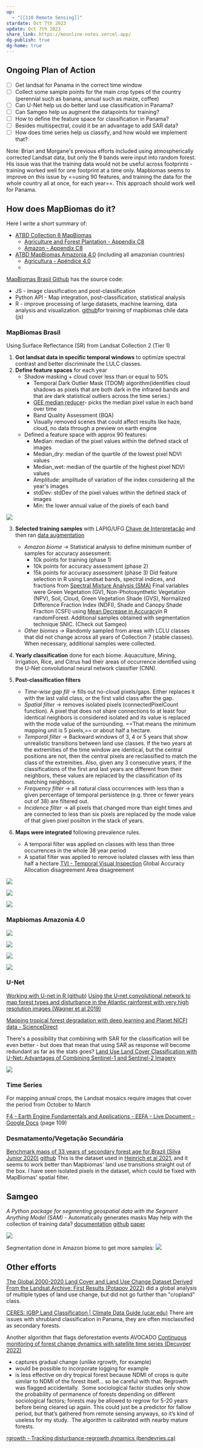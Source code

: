 ```yaml
---
up:
  - "[[110 Remote Sensing]]"
stardate: Oct 7th 2023
update: Oct 7th 2023
share_link: https://moonline-notes.vercel.app/
dg-publish: true
dg-home: true
---
```

## Ongoing Plan of Action
- [ ] Get landsat for Panama in the correct time window
- [ ] Collect some sample points for the main crop types of the country (perennial such as banana, annual such as maize, coffee)
- [ ] Can U-Net help us do better land use classification in Panama?
- [ ] Can Samgeo help us augment the datapoints for training?
- [ ] How to define the feature space for classification in Panama?
- [ ] Besides multispectral, could it be an advantage to add SAR data?
- [ ] How does time series help us classify, and how would we implement that?

Note: Brian and Morgane's previous efforts included using atmospherically corrected Landsat data, but only the 9 bands were input into random forest. His issue was that the training data would not be useful across footprints - training worked well for one footprint at a time only.
Mapbiomas seems to improve on this issue by ==using 90 features, and training the data for the whole country all at once, for each year==. This approach should work well for Panama.
## How does MapBiomas do it?
Here I write a short summary of:
- [ATBD Collection 8 MapBiomas](https://brasil.mapbiomas.org/wp-content/uploads/sites/4/2023/09/ATBD-Collection-8-v1.1.docx.pdf)
	- [Agriculture and Forest Plantation - Appendix C8](https://brasil.mapbiomas.org/wp-content/uploads/sites/4/2023/09/Agriculture-and-Forest-Plantation-Appendix-C8-reviewed.pdf)
	- [Amazon - Appendix C8](https://brasil.mapbiomas.org/wp-content/uploads/sites/4/2023/08/Amazon-Appendix-ATBD-Collection-8.pdf)
- [ATBD MapBiomas Amazonia 4.0](https://s3.amazonaws.com/amazonia.mapbiomas.org/atbd/atbd%20general/ATBD_General_MapBiomas_Amazonia_4.0.pdf) (including all amazonian countries)
	- [Agricultura - Apéndice 4.0](https://s3.amazonaws.com/amazonia.mapbiomas.org/atbd/atbd%20transversales/Ap%C3%A9ndice_12_Agricultura_Colecci%C3%B3n_4.0.pdf)
	- 
[MapBiomas Brasil Github](https://github.com/mapbiomas-brazil) has the source code:
- JS - image classification and post-classification
- Python API - Map integration, post-classification, statistical analysis
- R - improve processing of large datasets, machine learning, data analysis and visualization.
[github](https://github.com/joaosiqueira/mapbiomas-chile-training)for training of mapbiomas chile data (js)

### MapBiomas Brasil
Using Surface Reflectance (SR) from Landsat Collection 2 (Tier 1) 

1. **Got landsat data in specific temporal windows** to optimize spectral contrast and better discriminate the LULC classes.
2. **Define feature spaces** for each year
	- Shadow masking + cloud cover less than or equal to 50%
		- Temporal Dark Outlier Mask (TDOM) algorithm(identifies cloud shadows as pixels that are both dark in the infrared bands and that are dark statistical outliers across the time series.)
		- [GEE median reducer](https://developers.google.com/earth-engine/guides/ic_reducing)- picks the median pixel value in each band over time
		- Band Quality Assessment (BQA)
		- Visually removed scenes that could affect results like haze, cloud, no data through a preview on earth engine
	- Defined a feature space with approx 90 features:
		- Median: median of the pixel values within the defined stack of images
		- Median_dry: median of the quartile of the lowest pixel NDVI values
		- Median_wet: median of the quartile of the highest pixel NDVI values
		- Amplitude: amplitude of variation of the index considering all the year's images
		- stdDev: stdDev of the pixel values within the defined stack of images
		- Min: the lower annual value of the pixels of each band

![](https://imgur.com/fW0m717.png)

 3. **Selected training samples** with LAPIG/UFG [Chave de Interpretação](https://chave.lapig.iesa.ufg.br/pt/) and then ran [data augmentation](https://www.datacamp.com/tutorial/complete-guide-data-augmentation)
	- *Amazon biome* -> Statistical analysis to define minimum number of samples for accuracy assessment:
		- 10k points for training (phase 1)
		- 10k points for accuracy assessment (phase 2)
		- 15k points for accuracy assessment (phase 3)
		Did feature selection in R using Landsat bands, spectral indices, and fractions from [Spectral Mixture Analysis (SMA)](https://www.cambridge.org/core/books/abs/hyperspectral-imaging-remote-sensing/spectral-mixture-analysis/AA9C2AF0CC6DDCF485E170DD4E70712C)
		Final variables were Green Vegetation (GV), Non-Photosynthetic Vegetation (NPV), Soil, Cloud, Green Vegetation Shade (GVS), Normalized Difference Fraction Index (NDFI), Shade and Canopy Shade Fraction (CSFI) using [Mean Decrease in Accuracy](https://stats.stackexchange.com/questions/197827/how-to-interpret-mean-decrease-in-accuracy-and-mean-decrease-gini-in-random-fore)in R randomForest. Additional samples obtained with segmentation technique SNIC. (Check out Samgeo)
	- *Other biomes* -> Randomly sampled from areas with LCLU classes that did not change across all years of Collection 7 (stable classes). When necessary, additional samples were collected.

4. **Yearly classification** done for each biome. Aquaculture, Mining, Irrigation, Rice, and Citrus had their areas of occurrence identified using the U-Net convolutional neural network classifier (CNN).
5. **Post-classification filters**
	- *Time-wise gap fill* -> fills out no-cloud pixels/gaps. Either replaces it with the last valid class, or the first valid class after the gap.
	- *Spatial filter* -> removes isolated pixels (connectedPixelCount function). A pixel that does not share connections to at least four identical neighbors is considered isolated and its value is replaced with the mode value of the surrounding. ==That means the minimum mapping unit is 5 pixels,== or about half a hectare.
	- *Temporal filter* -> Backward windows of 3, 4 or 5 years that show unrealistic transitions between land use classes. If the two years at the extremities of the time window are identical, but the central positions are not, then the central pixels are reclassified to match the class of the extremities. Also, given any 3 consecutive years, if the classifications of the first and last years are different from their neighbors, these values are replaced by the classification of its matching neighbors.
	- *Frequency filter* -> all natural class occurrences with less than a given percentage of temporal persistence (e.g. three or fewer years out of 38) are filtered out.
	- *Incidence filter* -> all pixels that changed more than eight times and are connected to less than six pixels are replaced by the mode value of that given pixel posiiton in the stack of years.
6. **Maps were integrated** following prevalence rules.
	- A temporal filter was applied on classes with less than three occurrences in the whole 38 year period
	- A spatial filter was applied to remove isolated classes with less than half a hectare
[TVI - Temporal Visual Inspection](https://github.com/lapig-ufg/tvi)
Global Accuracy
Allocation disagreement
Area disagreement

![](https://i.imgur.com/Y9v8VDD.png)


![](https://imgur.com/RU2OTOP.png)


![](https://imgur.com/tUX4UZg.png)


### Mapbiomas Amazonia 4.0

![](https://imgur.com/PmkHtb5.png)

![](https://imgur.com/bn3Iym5.png)

![](https://imgur.com/O6bdGWO.png)

![](https://i.imgur.com/S5doCrT.png)


### U-Net
[Working with U-net in R (github)](https://github.com/JonathanVSV/U-netR)
[Using the U‐net convolutional network to map forest types and disturbance in the Atlantic rainforest with very high resolution images (Wagner et al 2019)](https://zslpublications.onlinelibrary.wiley.com/doi/epdf/10.1002/rse2.111)

[Mapping tropical forest degradation with deep learning and Planet NICFI data - ScienceDirect](https://www.sciencedirect.com/science/article/pii/S0034425723003498#bb0030)

There's a possibility that combining with SAR for the classification will be even better - but does that mean that using SAR as response will become redundant as far as the stats goes?
[Land Use Land Cover Classification with U-Net: Advantages of Combining Sentinel-1 and Sentinel-2 Imagery](https://www.mdpi.com/2072-4292/13/18/3600#)

![](https://www.mdpi.com/remotesensing/remotesensing-13-03600/article_deploy/html/images/remotesensing-13-03600-g002.png)



### Time Series
For mapping annual crops, the Landsat mosaics require images that cover the period from October to March

[F4 - Earth Engine Fundamentals and Applications - EEFA - Live Document - Google Docs](https://docs.google.com/document/d/11oo1TuvXyEvReoYLDeTcoh16rEN90I8Bf5qp0KxVu7U/edit) (page 109)


### Desmatamento/Vegetação Secundária

[Benchmark maps of 33 years of secondary forest age for Brazil (Silva Junior 2020)](https://www-nature-com.proxy3.library.mcgill.ca/articles/s41597-020-00600-4)
[github](https://github.com/celsohlsj/gee_brazil_sv)
This is the dataset used in [Heinrich et al 2021](https://www-nature-com.proxy3.library.mcgill.ca/articles/s41467-021-22050-1), and it seems to work better than Mapbiomas' land use transitions straight out of the box. I have seen isolated pixels in the dataset, which could be fixed with MapBiomas' spatial filter.
## Samgeo
*A Python package for segmenting geospatial data with the Segment Anything Model (SAM)* - Automatically generates masks
May help with the collection of training data?
[documentation](https://samgeo.gishub.org/)
[github](https://github.com/opengeos/segment-geospatial)
[paper](https://joss.theoj.org/papers/10.21105/joss.05663)

![](https://camo.githubusercontent.com/32f6f9e30c7f773b42e7c7d6c47a251b88e88723af456afd8016c26063966204/68747470733a2f2f692e696d6775722e636f6d2f4931496844677a2e676966)

Segmentation done in Amazon biome to get more samples:
![](https://i.imgur.com/dfpGWSa.png)

## Other efforts
[The Global 2000-2020 Land Cover and Land Use Change Dataset Derived From the Landsat Archive: First Results (Potapov 2022)](https://www.frontiersin.org/articles/10.3389/frsen.2022.856903/full) did a global analysis of multiple types of land use change, but did not go further than "cropland" class.

[CERES: IGBP Land Classification | Climate Data Guide (ucar.edu)](https://climatedataguide.ucar.edu/climate-data/ceres-igbp-land-classification)
There are issues with shrubland classification in Panama, they are often misclassified as secondary forests.

Another algorithm that flags deforestation events 
AVOCADO [Continuous monitoring of forest change dynamics with satellite time series (Decuyper 2022)](https://www.sciencedirect.com/science/article/pii/S0034425721005496?via%3Dihub)
- captures gradual change (unlike rgrowth, for example) 
- would be possible to incorporate logging for example 
- is less effective on dry tropical forest because NDMI of crops is quite similar to NDMI of the forest itself... so be careful with that. Regrowth was flagged accidentally. 
Some sociological factor studies only show the probability of permanence of forests depending on different sociological factors; forests may be allowed to regrow for 5-20 years before being cleared up again. This could just be a predictor for fallow period, but that’s gathered from remote sensing anyways, so it’s kind of useless for my study. 
The algorithm is calibrated with nearby mature forests.

[rgrowth - Tracking disturbance-regrowth dynamics (bendevries.ca)](http://bendevries.ca/rgrowth/)